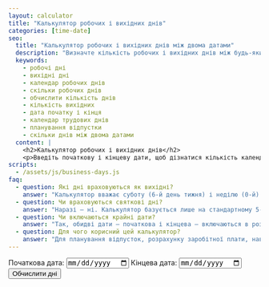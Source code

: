 ```yaml
---
layout: calculator
title: "Калькулятор робочих і вихідних днів"
categories: [time-date]
seo:
  title: "Калькулятор робочих і вихідних днів між двома датами"
  description: "Визначте кількість робочих і вихідних днів між будь-якими датами. Зручно для планування відпустки, зарплати, навчання або проєктів."
  keywords:
    - робочі дні
    - вихідні дні
    - календар робочих днів
    - скільки робочих днів
    - обчислити кількість днів
    - кількість вихідних
    - дата початку і кінця
    - календар трудових днів
    - планування відпустки
    - скільки днів між двома датами
  content: |
    <h2>Калькулятор робочих і вихідних днів</h2>
    <p>Введіть початкову і кінцеву дати, щоб дізнатися кількість календарних, робочих і вихідних днів. Ураховуються лише суботи та неділі як вихідні.</p>
scripts:
  - /assets/js/business-days.js
faq:
  - question: Які дні враховуються як вихідні?
    answer: "Калькулятор вважає суботу (6-й день тижня) і неділю (0-й) як вихідні. Святкові дні не враховуються."
  - question: Чи враховуються святкові дні?
    answer: "Наразі — ні. Калькулятор базується лише на стандартному 5-денному робочому тижні."
  - question: Чи включаються крайні дати?
    answer: "Так, обидві дати — початкова і кінцева — включаються в розрахунок."
  - question: Для чого корисний цей калькулятор?
    answer: "Для планування відпусток, розрахунку заробітної плати, навчального графіку, обліку трудових днів або дедлайнів."
---
```


<form id="business-days-form" autocomplete="off">
  <label>
    Початкова дата:
    <input type="date" id="start-date" required>
  </label>
  <label>
    Кінцева дата:
    <input type="date" id="end-date" required>
  </label>
  <button type="submit">Обчислити дні</button>
</form>
<div id="business-days-result" class="result"></div>
